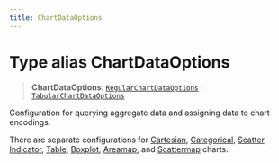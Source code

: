 ```yaml
---
title: ChartDataOptions
---
```


# Type alias ChartDataOptions

> **ChartDataOptions**: [`RegularChartDataOptions`](type-alias.RegularChartDataOptions.md) \| [`TabularChartDataOptions`](type-alias.TabularChartDataOptions.md)

Configuration for querying aggregate data and assigning data to chart encodings.

There are separate configurations for [Cartesian](../interfaces/interface.CartesianChartDataOptions.md),
[Categorical](../interfaces/interface.CategoricalChartDataOptions.md),
[Scatter](../interfaces/interface.ScatterChartDataOptions.md),
[Indicator](../interfaces/interface.IndicatorChartDataOptions.md),
[Table](../data-grids/function.Table.md),
[Boxplot](type-alias.BoxplotChartDataOptions.md),
[Areamap](../interfaces/interface.AreamapChartDataOptions.md), and
[Scattermap](../interfaces/interface.ScattermapChartDataOptions.md) charts.
